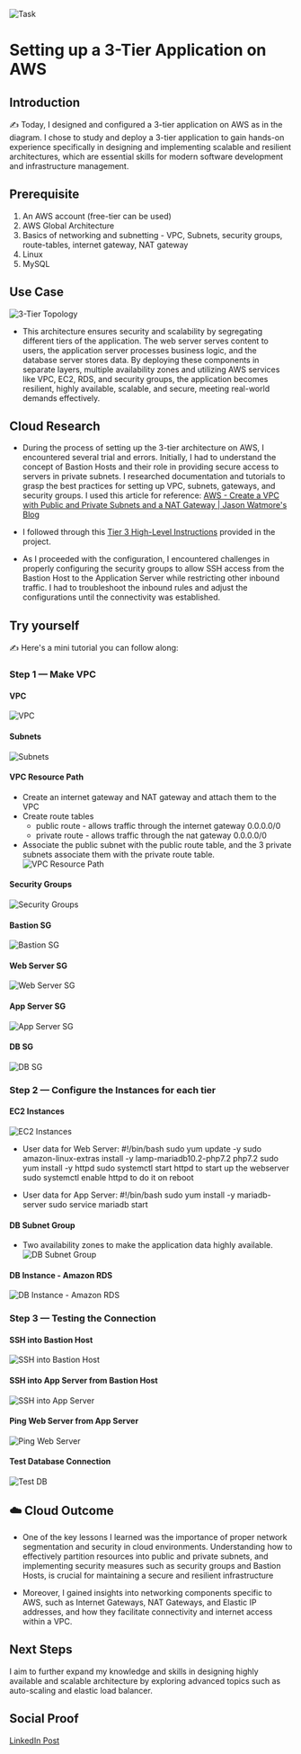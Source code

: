 ![Task](./images/3-tier.png)

# Setting up a 3-Tier Application on AWS
## Introduction
✍️ Today, I designed and configured a 3-tier application on AWS as in the diagram. I chose to study and deploy a 3-tier application to gain hands-on experience specifically in designing and implementing scalable and resilient architectures, which are essential skills for modern software development and infrastructure management.

## Prerequisite

1. An AWS account (free-tier can be used)
2. AWS Global Architecture
3. Basics of networking and subnetting - VPC, Subnets, security groups, route-tables, internet gateway, NAT gateway
4. Linux
5. MySQL

## Use Case

![3-Tier Topology](./images/Tier3Topology.png)
- This architecture ensures security and scalability by segregating different tiers of the application. The web server serves content to users, the application server processes business logic, and the database server stores data. By deploying these components in separate layers, multiple availability zones and utilizing AWS services like VPC, EC2, RDS, and security groups, the application becomes resilient, highly available, scalable, and secure, meeting real-world demands effectively.

## Cloud Research

- During the process of setting up the 3-tier architecture on AWS, I encountered several trial and errors. Initially, I had to understand the concept of Bastion Hosts and their role in providing secure access to servers in private subnets. I researched documentation and tutorials to grasp the best practices for setting up VPC, subnets, gateways, and security groups. I used this article for reference: 
[AWS - Create a VPC with Public and Private Subnets and a NAT Gateway | Jason Watmore's Blog](https://jasonwatmore.com/post/2021/05/30/aws-create-a-vpc-with-public-and-private-subnets-and-a-nat-gateway#create-aws-vpc)

- I followed through this [Tier 3 High-Level Instructions](./Tier%203%20High%20Level%20Instructions.docx) provided in the project.

- As I proceeded with the configuration, I encountered challenges in properly configuring the security groups to allow SSH access from the Bastion Host to the Application Server while restricting other inbound traffic. I had to troubleshoot the inbound rules and adjust the configurations until the connectivity was established.

## Try yourself

✍️ Here's a mini tutorial you can follow along:

### Step 1 — Make VPC

#### VPC
![VPC](./images/vpc.png)
#### Subnets
![Subnets](./images/subnets.png)
#### VPC Resource Path
- Create an internet gateway and NAT gateway and attach them to the VPC
- Create route tables 
    - public route - allows traffic through the internet gateway 0.0.0.0/0
    - private route - allows traffic through the nat gateway 0.0.0.0/0
- Associate the public subnet with the public route table, and the 3 private subnets associate them with the private route table.
![VPC Resource Path](./images/vpc_resource_path.png)
#### Security Groups
![Security Groups](./images/security_groups.png)
#### Bastion SG
![Bastion SG](./images/bastion_host_sg.png)
#### Web Server SG
![Web Server SG](./images/webserver_sg.png)
#### App Server SG
![App Server SG](./images/appserver_sg.png)
#### DB SG
![DB SG ](./images/databaseserver_sg.png)

### Step 2 — Configure the Instances for each tier

#### EC2 Instances
![EC2 Instances](./images/instances.png)

- User data for Web Server:
#!/bin/bash
sudo yum update -y
sudo amazon-linux-extras install -y lamp-mariadb10.2-php7.2 php7.2
sudo yum install -y httpd
sudo systemctl start httpd to start up the webserver
sudo systemctl enable httpd to do it on reboot

- User data for App Server:
#!/bin/bash
sudo yum install -y mariadb-server
sudo service mariadb start

#### DB Subnet Group
- Two availability zones to make the application data highly available.
![DB Subnet Group](./images/db_subnet_group.png)
#### DB Instance - Amazon RDS
![DB Instance - Amazon RDS](./images/db_instance.png)

### Step 3 — Testing the Connection

#### SSH into Bastion Host
![SSH into Bastion Host](./images/ssh_bastion_host.png)
#### SSH into App Server from Bastion Host
![SSH into App Server](./images/ssh_appserver.png)
#### Ping Web Server from App Server
![Ping Web Server](./images/ping_webserver.png)
#### Test Database Connection
![Test DB](./images/db_connection.png)

## ☁️ Cloud Outcome

- One of the key lessons I learned was the importance of proper network segmentation and security in cloud environments. Understanding how to effectively partition resources into public and private subnets, and implementing security measures such as security groups and Bastion Hosts, is crucial for maintaining a secure and resilient infrastructure

- Moreover, I gained insights into networking components specific to AWS, such as Internet Gateways, NAT Gateways, and Elastic IP addresses, and how they facilitate connectivity and internet access within a VPC.

## Next Steps

I aim to further expand my knowledge and skills in designing highly available and scalable architecture by exploring advanced topics such as auto-scaling and elastic load balancer.

## Social Proof

[LinkedIn Post](https://www.linkedin.com/posts/jecinta-atieno_100daysofcloudchallenge-cloudcomputing-awscloud-activity-7171259440531230720-RB5O?utm_source=share&utm_medium=member_desktop)
